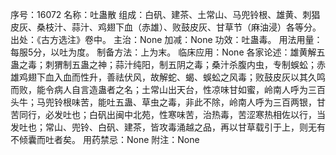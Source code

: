 序号：16072
名称：吐蛊散
组成：白矾、建茶、土常山、马兜铃根、雄黄、刺猖皮灰、桑枝汁、蒜汁、鸡翅下血（赤雄）、败鼓皮灰、甘草节（麻油浸）各等分。
出处：《古方选注》卷中。
主治：None
加减：None
功效：吐蛊毒。
用法用量：每服5分，以吐为度。
制备方法：上为末。
临床应用：None
各家论述：雄黄解五蛊之毒；刺猬制五蛊之神；蒜汁纯阳，制五阴之毒；桑汁杀腹内虫，专制蜈蚣；赤雄鸡翅下血入血而性升，善祛伏风，故解蛇、蝎、蜈蚣之风毒；败鼓皮灰以其久鸣而败，能令病人自言造蛊者之名；土常山出天台，性凉味甘如蜜，岭南人呼为三百头牛；马兜铃根味苦，能吐五蛊、草虫之毒，非此不除，岭南人呼为三百两银，甘苦同行，必发吐也；白矾出闽中北苑，性寒味苦，治热毒，苦涩寒热相佐以行，当发吐也；常山、兜铃、白矾、建茶，皆攻毒涌越之品，再以甘草载引于上，则无有不倾囊而吐者矣。
用药禁忌：None
附注：None
